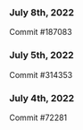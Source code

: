 ### July 8th, 2022

Commit #187083

### July 5th, 2022

Commit #314353


### July 4th, 2022

Commit #72281
